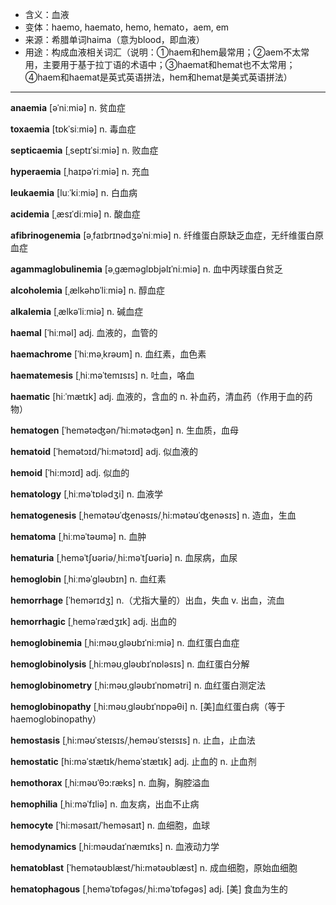 - <span class="definition">含义：血液</span>
- <span class="definition">变体：haemo, haemato, hemo, hemato，aem, em</span>
- <span class="definition">来源：希腊单词haima（意为blood，即血液）</span>
- <span class="definition">用途：构成血液相关词汇（说明：①haem和hem最常用；②aem不太常用，主要用于基于拉丁语的术语中；③haemat和hemat也不太常用；④haem和haemat是英式英语拼法，hem和hemat是美式英语拼法）</span>


---


<span class="vocabulary">**anaemia**</span> [əˈniːmiə] n. 贫血症

<span class="vocabulary">**toxaemia**</span> [tɒkˈsiːmiə] n. 毒血症

<span class="vocabulary">**septicaemia**</span> [ˌseptɪˈsiːmiə] n. 败血症  

<span class="vocabulary">**hyperaemia**</span> [ˌhaɪpəˈriːmiə] n. 充血  

<span class="vocabulary">**leukaemia**</span> [luːˈkiːmiə] n. 白血病  

<span class="vocabulary">**acidemia**</span> [ˌæsɪˈdiːmiə] n. 酸血症

<span class="vocabulary">**afibrinogenemia**</span> [əˌfaɪbrɪnədʒəˈniːmiə] n. 纤维蛋白原缺乏血症，无纤维蛋白原血症

<span class="vocabulary">**agammaglobulinemia**</span> [əˌɡæməɡlɒbjəlɪˈniːmiə] n. 血中丙球蛋白贫乏

<span class="vocabulary">**alcoholemia**</span> [ˌælkəhɒˈliːmiə] n. 醇血症

<span class="vocabulary">**alkalemia**</span> [ˌælkəˈliːmiə] n. 碱血症


<span class="vocabulary">**haemal**</span> [ˈhiːməl] adj. 血液的，血管的

<span class="vocabulary">**haemachrome**</span> [ˈhiːməˌkrəʊm] n. 血红素，血色素  

<span class="vocabulary">**haematemesis**</span> [ˌhiːməˈtemɪsɪs] n. 吐血，咯血 

<span class="vocabulary">**haematic**</span> [hiːˈmætɪk] adj. 血液的，含血的 n. 补血药，清血药（作用于血的药物） 

<span class="vocabulary">**hematogen**</span> [ˈhemətəʤən/ˈhi:mətəʤən] n. 生血质，血母

<span class="vocabulary">**hematoid**</span> [ˈhemətɔɪd/ˈhi:mətɔɪd] adj. 似血液的

<span class="vocabulary">**hemoid**</span> [ˈhi:mɔɪd] adj. 似血的

<span class="vocabulary">**hematology**</span> [ˌhiːməˈtɒlədʒi] n. 血液学  

<span class="vocabulary">**hematogenesis**</span> [ˌhemətəʊˈʤenәsɪs/ˌhi:mətəʊˈʤenәsɪs] n. 造血，生血

<span class="vocabulary">**hematoma**</span> [ˌhiːməˈtəʊmə] n. 血肿  

<span class="vocabulary">**hematuria**</span> [ˌheməˈtʃʊəriə/ˌhi:məˈtʃʊəriə] n. 血尿病，血尿  

<span class="vocabulary">**hemoglobin**</span> [ˌhiːməˈɡləʊbɪn] n. 血红素  

<span class="vocabulary">**hemorrhage**</span> [ˈhemərɪdʒ] n.（尤指大量的）出血，失血 v. 出血，流血  

<span class="vocabulary">**hemorrhagic**</span> [ˌheməˈrædʒɪk] adj. 出血的  

<span class="vocabulary">**hemoglobinemia**</span> [ˌhi:məʊˌgləʊbɪˈni:miə] n. 血红蛋白血症

<span class="vocabulary">**hemoglobinolysis**</span> [ˌhi:məʊˌgləʊbɪˈnɒlәsɪs] n. 血红蛋白分解

<span class="vocabulary">**hemoglobinometry**</span> [ˌhi:məʊˌgləʊbɪˈnɒmәtri] n. 血红蛋白测定法

<span class="vocabulary">**hemoglobinopathy**</span> [ˌhi:məʊˌgləʊbɪˈnɒpəθi] n. [美]血红蛋白病（等于 haemoglobinopathy）

<span class="vocabulary">**hemostasis**</span> [ˌhi:məʊˈsteɪsɪs/ˌheməʊˈsteɪsɪs] n. 止血，止血法  

<span class="vocabulary">**hemostatic**</span> [hi:məˈstætɪk/heməˈstætɪk] adj. 止血的 n. 止血剂  

<span class="vocabulary">**hemothorax**</span> [ˌhi:məʊˈθɔ:ræks] n. 血胸，胸腔溢血  

<span class="vocabulary">**hemophilia**</span> [ˌhiːməˈfɪliə] n. 血友病，出血不止病 

<span class="vocabulary">**hemocyte**</span> [ˈhi:məsaɪt/ˈheməsaɪt] n. 血细胞，血球  

<span class="vocabulary">**hemodynamics**</span> [ˌhi:məʊdaɪˈnæmɪks] n. 血液动力学  

<span class="vocabulary">**hematoblast**</span> [ˈhemətəʊblæst/ˈhi:mətəʊblæst] n. 成血细胞，原始血细胞

<span class="vocabulary">**hematophagous**</span> [ˌheməˈtɒfəgəs/ˌhi:məˈtɒfəgəs] adj. [美] 食血为生的  

